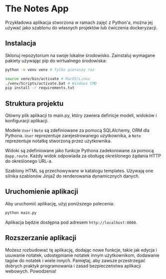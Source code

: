 # The Notes App

Przykładowa aplikacja stworzona w ramach zajęć z Python'a, można jej używać jako szablonu do własnych projektów lub ćwiczenia dockeryzacji.

## Instalacja
Sklonuj repozytorium na swoje lokalne środowisko.
Zainstaluj wymagane pakiety używając pip do wirtualnego środowiska:

```bash
python -m venv venv # Tylko pierwszy raz

source venv/bin/activate # MacOS/Linux
./venv/Scripts/activate.bat # Windows CMD
pip install -r requirements.txt
```

## Struktura projektu
Główny plik aplikacji to main.py, który zawiera definicje modeli, widoków i konfiguracji aplikacji.

Modele `User` i `Note` są zdefiniowane za pomocą SQLAlchemy, ORM dla Pythona. `User` reprezentuje zarejestrowanego użytkownika, a `Note` reprezentuje notatkę stworzoną przez użytkownika.

Widoki są zdefiniowane jako funkcje Pythona zadekorowane za pomocą `@app.route`. Każdy widok odpowiada za obsługę określonego żądania HTTP do określonego URL-a.

Szablony HTML są przechowywane w katalogu templates. Używają one silnika szablonów Jinja2 do renderowania dynamicznych danych.

## Uruchomienie aplikacji
Aby uruchomić aplikację, użyj poniższego polecenia:


```bash
python main.py
```

Aplikacja będzie dostępna pod adresem `http://localhost:8000`.

## Rozszerzanie aplikacji
Możesz rozbudować tę aplikację, dodając nowe funkcje, takie jak edycja i usuwanie notatek, udostępnianie notatek innym użytkownikom, dodawanie tagów do notatek i wiele innych. Pamiętaj, aby zawsze przestrzegać dobrych praktyk programowania i zasad bezpieczeństwa aplikacji webowych. Powodzenia!